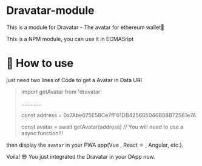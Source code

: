 # Dravatar-module

This is a module for Dravatar - The avatar for ethereum wallet👛

This is a NPM module, you can use it in ECMASript

# 🤔 How to use

just need two lines of Code to get a Avatar in Data URI

> import getAvatar from 'dravatar'
>
> .............
>
> const address = 0x7Abe675E58Ce7fF61DB425665046B88B72561e7A
> 
> const avatar = await getAvatar(address) // You will need to use a async function!!!

then display the `avatar` in your PWA app(Vue , React ⚛️ , Angular, etc.).

Voila! 😎 You just integrated the Dravatar in your DApp now.